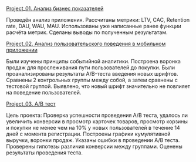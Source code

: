 [Project_01. Анализ бизнес показателей ](https://github.com/igoryaka/Projects-/tree/main/Project_01.%20%D0%90%D0%BD%D0%B0%D0%BB%D0%B8%D0%B7%20%D0%B1%D0%B8%D0%B7%D0%BD%D0%B5%D1%81%20%D0%BF%D0%BE%D0%BA%D0%B0%D0%B7%D0%B0%D1%82%D0%B5%D0%BB%D0%B5%D0%B9) 

Проведён анализ приложения. Рассчитаны метрики: LTV, CAC, Retention rate, DAU, WAU, MAU. Использованы уже написанные ранее функции расчёта метрик. 
Сделаны выводы по полученным результатам. 

[Project_02. Анализ пользовательского поведения в мобильном приложении ](https://github.com/igoryaka/Projects-/tree/main/Project_02.%20%D0%90%D0%BD%D0%B0%D0%BB%D0%B8%D0%B7%20%D0%BF%D0%BE%D0%BB%D1%8C%D0%B7%D0%BE%D0%B2%D0%B0%D1%82%D0%B5%D0%BB%D1%8C%D1%81%D0%BA%D0%BE%D0%B3%D0%BE%20%D0%BF%D0%BE%D0%B2%D0%B5%D0%B4%D0%B5%D0%BD%D0%B8%D1%8F%20%D0%B2%20%D0%BC%D0%BE%D0%B1%D0%B8%D0%BB%D1%8C%D0%BD%D0%BE%D0%BC%20%D0%BF%D1%80%D0%B8%D0%BB%D0%BE%D0%B6%D0%B5%D0%BD%D0%B8%D0%B8)

Были изучены принципы событийной аналитики. Построена воронка продаж для прослеживания пути пользователей до покупки. 
Были проанализированы результаты A/B-теста введения новых шрифтов. Сравнены 2 контрольных группы между
собой, а затем сравнены с тестовой группой. 
Выявлено, что новый шрифт значительно не повлияет на поведение пользователей.  

[Project_03. A/B тест ](https://github.com/igoryaka/Projects-/tree/main/Project_03.%20A%5CB%20%D1%82%D0%B5%D1%81%D1%82)

Цель проекта: Проверка успешности проведения A/B теста, удалось ли увеличить конверсии в просмотр карточек товаров, 
просмотр корзины и покупки не менее чем на 10% у новых пользователей в течение 14 дней с момента регистрации.
Построены графики кумулятивной выручки, воронки продаж. Указаны ошибки в проведении A/B теста. 
Проверены гипотезы различия конверсии между группами. Оценены результаты проведения теста. 
